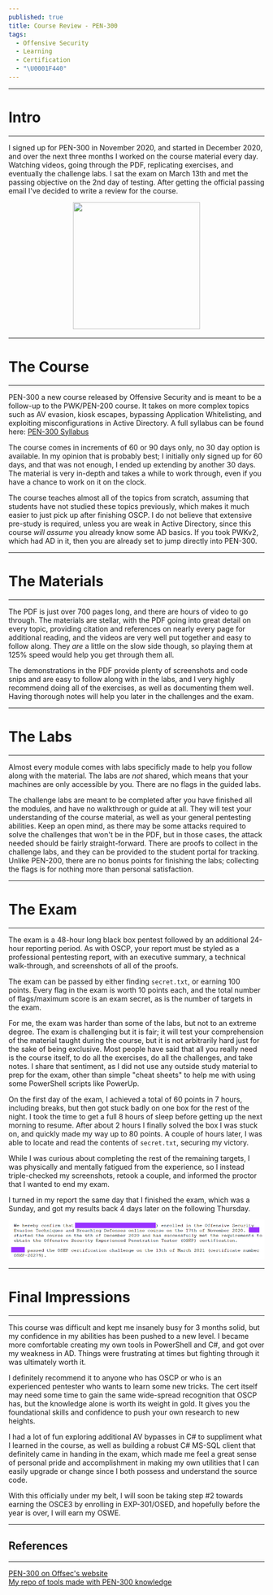 ```yaml
---
published: true
title: Course Review - PEN-300
tags:
  - Offensive Security
  - Learning
  - Certification
  - "\U0001F440"
---
```

-----
# Intro
-----

  I signed up for PEN-300 in November 2020, and started in December 2020, and over the next three months I worked on the course material every day. Watching videos, going through the PDF, replicating exercises, and eventually the challenge labs. I sat the exam on March 13th and met the passing objective on the 2nd day of testing. After getting the official passing email I've decided to write a review for the course.

<center><img src="https://www.offensive-security.com/wp-content/uploads/2020/10/osep.png" width="250" height="250" /></center>

-----
# The Course
-----

  PEN-300 a new course released by Offensive Security and is meant to be a follow-up to the PWK/PEN-200 course. It takes on more complex topics such as AV evasion, kiosk escapes, bypassing Application Whitelisting, and exploiting misconfigurations in Active Directory. A full syllabus can be found here:
[PEN-300 Syllabus](https://www.offensive-security.com/documentation/PEN300-Syllabus.pdf)  

  The course comes in increments of 60 or 90 days only, no 30 day option is available. In my opinion that is probably best; I initially only signed up for 60 days, and that was not enough, I ended up extending by another 30 days. The material is very in-depth and takes a while to work through, even if you have a chance to work on it on the clock.  

  The course teaches almost all of the topics from scratch, assuming that students have not studied these topics previously, which makes it much easier to just pick up after finishing OSCP. I do not believe that extensive pre-study is required, unless you are weak in Active Directory, since this course *will assume* you already know some AD basics. If you took PWKv2, which had AD in it, then you are already set to jump directly into PEN-300.  

-----
# The Materials
-----

  The PDF is just over 700 pages long, and there are hours of video to go through. The materials are stellar, with the PDF going into great detail on every topic, providing citation and references on nearly every page for additional reading, and the videos are very well put together and easy to follow along. They *are* a little on the slow side though, so playing them at 125% speed would help you get through them all.  
  
  The demonstrations in the PDF provide plenty of screenshots and code snips and are easy to follow along with in the labs, and I very highly recommend doing all of the exercises, as well as documenting them well. Having thorough notes will help you later in the challenges and the exam.  

-----
# The Labs
-----

  Almost every module comes with labs specificly made to help you follow along with the material. The labs are *not* shared, which means that your machines are only accessible by you. There are no flags in the guided labs.  
  
  The challenge labs are meant to be completed after you have finished all the modules, and have no walkthrough or guide at all. They will test your understanding of the course material, as well as your general pentesting abilities. Keep an open mind, as there may be some attacks required to solve the challenges that won't be in the PDF, but in those cases, the attack needed should be fairly straight-forward. There are proofs to collect in the challenge labs, and they can be provided to the student portal for tracking. Unlike PEN-200, there are no bonus points for finishing the labs; collecting the flags is for nothing more than personal satisfaction.  

-----
# The Exam
-----

  The exam is a 48-hour long black box pentest followed by an additional 24-hour reporting period. As with OSCP, your report must be styled as a professional pentesting report, with an executive summary, a technical walk-through, and screenshots of all of the proofs.  

  The exam can be passed by either finding `secret.txt`, or earning 100 points. Every flag in the exam is worth 10 points each, and the total number of flags/maximum score is an exam secret, as is the number of targets in the exam.  

  For me, the exam was harder than some of the labs, but not to an extreme degree. The exam is challenging but it is fair; it will test your comprehension of the material taught during the course, but it is not arbitrarily hard just for the sake of being exclusive. Most people have said that all you really need is the course itself, to do all the exercises, do all the challenges, and take notes. I share that sentiment, as I did not use any outside study material to prep for the exam, other than simple "cheat sheets" to help me with using some PowerShell scripts like PowerUp.  

  On the first day of the exam, I achieved a total of 60 points in 7 hours, including breaks, but then got stuck badly on one box for the rest of the night. I took the time to get a full 8 hours of sleep before getting up the next morning to resume. After about 2 hours I finally solved the box I was stuck on, and quickly made my way up to 80 points. A couple of hours later, I was able to locate and read the contents of `secret.txt`, securing my victory.  

  While I was curious about completing the rest of the remaining targets, I was physically and mentally fatigued from the experience, so I instead triple-checked my screenshots, retook a couple, and informed the proctor that I wanted to end my exam.  

I turned in my report the same day that I finished the exam, which was a Sunday, and got my results back 4 days later on the following Thursday.  

<center><img src="/assets/images/pass.png" /></center>

-----
# Final Impressions
-----

  This course was difficult and kept me insanely busy for 3 months solid, but my confidence in my abilities has been pushed to a new level. I became more comfortable creating my own tools in PowerShell and C#, and got over my weakness in AD. Things were frustrating at times but fighting through it was ultimately worth it.  
	
  I definitely recommend it to anyone who has OSCP or who is an experienced pentester who wants to learn some new tricks. The cert itself may need some time to gain the same wide-spread recognition that OSCP has, but the knowledge alone is worth its weight in gold. It gives you the foundational skills and confidence to push your own research to new heights.  
	
  I had a lot of fun exploring additional AV bypasses in C# to suppliment what I learned in the course, as well as building a robust C# MS-SQL client that definitely came in handing in the exam, which made me feel a great sense of personal pride and accomplishment in making my own utilities that I can easily upgrade or change since I both possess and understand the source code.  

With this officially under my belt, I will soon be taking step #2 towards earning the OSCE3 by enrolling in EXP-301/OSED, and hopefully before the year is over, I will earn my OSWE.  

-----
## References
-----
[PEN-300 on Offsec's website](https://www.offensive-security.com/pen300-osep/)  
[My repo of tools made with PEN-300 knowledge](https://github.com/purpl3f0xsecur1ty/useful_random_stuff)
